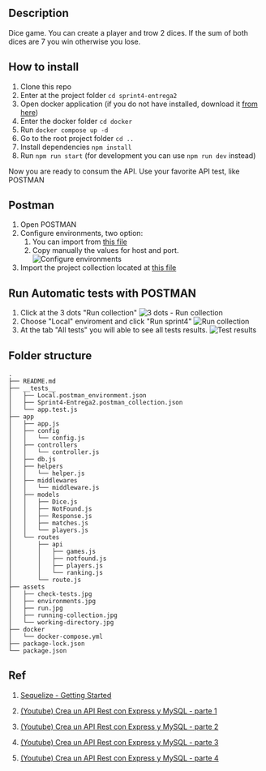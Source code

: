 ## Description
Dice game. You can create a player and trow 2 dices. If the sum of both dices are 7 you win otherwise you lose.

## How to install

1. Clone this repo
2. Enter at the project folder `cd sprint4-entrega2`
3. Open docker application (if you do not have installed, download it [from here](https://www.docker.com/))
4. Enter the docker folder `cd docker`
5. Run `docker compose up -d`
6. Go to the root project folder `cd .. `
7. Install dependencies `npm install`
8. Run `npm run start` (for development you can use `npm run dev` instead)

Now you are ready to consum the API. Use your favorite API test, like POSTMAN

## Postman
1. Open POSTMAN
2. Configure environments, two option:
    1. You can import from [this file](./__tests__/Sprint4-Entrega2.postman_collection.json)
    1. Copy manually the values for host and port.  
    ![Configure environments](./assets/environments.jpg)
3. Import the project collection located at [this file](./__tests__/Sprint4%20-%20Entrega%201.postman_collection.json)

## Run Automatic tests with POSTMAN

1. Click at the 3 dots "Run collection"
![3 dots - Run collection](./assets/running-collection.jpg)
2. Choose "Local" enviroment and click "Run sprint4"
![Run collection](./assets/run.jpg)
3. At the tab "All tests" you will able to see all tests results.
![Test results](./assets/check-tests.jpg)

## Folder structure
```
.
├── README.md
├── __tests__
│   ├── Local.postman_environment.json
│   ├── Sprint4-Entrega2.postman_collection.json
│   └── app.test.js
├── app
│   ├── app.js
│   ├── config
│   │   └── config.js
│   ├── controllers
│   │   └── controller.js
│   ├── db.js
│   ├── helpers
│   │   └── helper.js
│   ├── middlewares
│   │   └── middleware.js
│   ├── models
│   │   ├── Dice.js
│   │   ├── NotFound.js
│   │   ├── Response.js
│   │   ├── matches.js
│   │   └── players.js
│   └── routes
│       ├── api
│       │   ├── games.js
│       │   ├── notfound.js
│       │   ├── players.js
│       │   └── ranking.js
│       └── route.js
├── assets
│   ├── check-tests.jpg
│   ├── environments.jpg
│   ├── run.jpg
│   ├── running-collection.jpg
│   └── working-directory.jpg
├── docker
│   └── docker-compose.yml
├── package-lock.json
└── package.json

```
## Ref
1. [Sequelize - Getting Started](https://sequelize.org/docs/v6/getting-started/) 

2. [(Youtube) Crea un API Rest con Express y MySQL - parte 1](https://www.youtube.com/watch?v=T6rGUZGAWBk)

3. [(Youtube) Crea un API Rest con Express y MySQL - parte 2](https://www.youtube.com/watch?v=0bl0vfV3g-c&t=0s)

4. [(Youtube) Crea un API Rest con Express y MySQL - parte 3](https://www.youtube.com/watch?v=bjeBrHdyg5g&t=0s)

5. [(Youtube) Crea un API Rest con Express y MySQL - parte 4](https://www.youtube.com/watch?v=50dugGTFvi8&t=0s)
